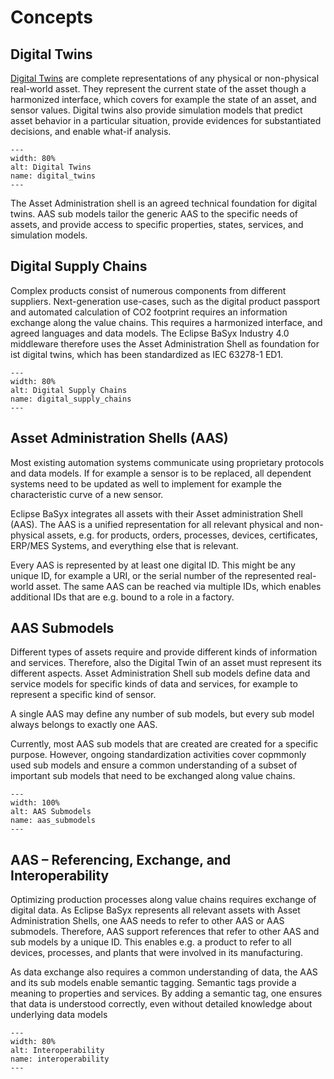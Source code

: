 # Concepts

## Digital Twins

[Digital Twins](https://www.iese.fraunhofer.de/en/services/digital-twin.html) are complete representations of any physical or non-physical real-world asset. They represent the current state of the asset though a harmonized interface, which covers for example the state of an asset, and sensor values. Digital twins also provide simulation models that predict asset behavior in a particular situation, provide evidences for substantiated decisions, and enable what-if analysis.

```{figure} ./images/digital_twins.png
---
width: 80%
alt: Digital Twins
name: digital_twins
---
```

The Asset Administration shell is an agreed technical foundation for digital twins. AAS sub models tailor the generic AAS to the specific needs of assets, and provide access to specific properties, states, services, and simulation models.

## Digital Supply Chains

Complex products consist of numerous components from different suppliers. Next-generation use-cases, such as the digital product passport and automated calculation of CO2 footprint requires an information exchange along the value chains. This requires a harmonized interface, and agreed languages and data models. The Eclipse BaSyx Industry 4.0 middleware therefore uses the Asset Administration Shell as foundation for ist digital twins, which has been standardized as IEC 63278-1 ED1.

```{figure} ./images/digital_supply_chains.png
---
width: 80%
alt: Digital Supply Chains
name: digital_supply_chains
---
```

## Asset Administration Shells (AAS)

Most existing automation systems communicate using proprietary protocols and data models. If for example a sensor is to be replaced, all dependent systems need to be updated as well to implement for example the characteristic curve of a new sensor.

Eclipse BaSyx integrates all assets with their Asset administration Shell (AAS). The AAS is a unified representation for all relevant physical and non-physical assets, e.g. for products, orders, processes, devices, certificates, ERP/MES Systems, and everything else that is relevant.

Every AAS is represented by at least one digital ID. This might be any unique ID, for example a URI, or the serial number of the represented real-world asset. The same AAS can be reached via multiple IDs, which enables additional IDs that are e.g. bound to a role in a factory.

## AAS Submodels

Different types of assets require and provide different kinds of information and services. Therefore, also the Digital Twin of an asset must represent its different aspects. Asset Administration Shell sub models define data and service models for specific kinds of data and services, for example to represent a specific kind of sensor.

A single AAS may define any number of sub models, but every sub model always belongs to exactly one AAS.

Currently, most AAS sub models that are created are created for a specific purpose. However, ongoing standardization activities cover copmmonly used sub models and ensure a common understanding of a subset of important sub models that need to be exchanged along value chains.

```{figure} ./images/aas_submodels.png
---
width: 100%
alt: AAS Submodels
name: aas_submodels
---
```

## AAS – Referencing, Exchange, and Interoperability

Optimizing production processes along value chains requires exchange of digital data. As Eclipse BaSyx represents all relevant assets with Asset Administration Shells, one AAS needs to refer to other AAS or AAS submodels. Therefore, AAS support references that refer to other AAS and sub models by a unique ID. This enables e.g. a product to refer to all devices, processes, and plants that were involved in its manufacturing.

As data exchange also requires a common understanding of data, the AAS and its sub models enable semantic tagging. Semantic tags provide a meaning to properties and services. By adding a semantic tag, one ensures that data is understood correctly, even without detailed knowledge about underlying data models

```{figure} ./images/interoperability.png
---
width: 80%
alt: Interoperability
name: interoperability
---
```
